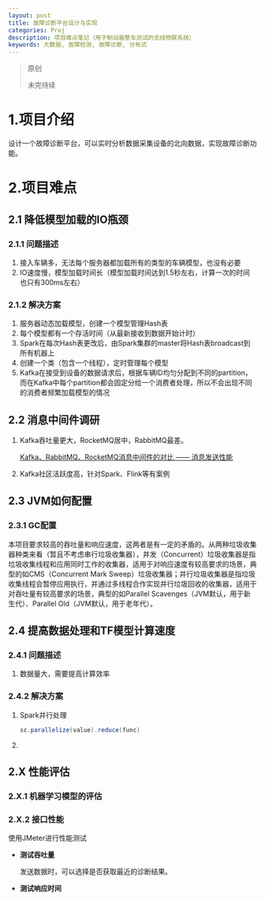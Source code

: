 ```yaml
---
layout: post
title: 故障诊断平台设计与实现
categories: Proj
description: 项目难点笔记（用于制动器整车测试的无线物联系统）
keywords: 大数据, 故障检测, 故障诊断, 分布式
---
```


> 原创
>
> 未完待续

# 1.项目介绍

设计一个故障诊断平台，可以实时分析数据采集设备的北向数据，实现故障诊断功能。

# 2.项目难点

## 2.1 降低模型加载的IO瓶颈

### 2.1.1 问题描述

1. 接入车辆多，无法每个服务器都加载所有的类型的车辆模型，也没有必要
2. IO速度慢，模型加载时间长（模型加载时间达到1.5秒左右，计算一次的时间也只有300ms左右）

### 2.1.2 解决方案

1. 服务器动态加载模型，创建一个模型管理Hash表
2. 每个模型都有一个存活时间（从最新接收到数据开始计时）
3. Spark在每次Hash表更改后，由Spark集群的master将Hash表broadcast到所有机器上
4. 创建一个类（包含一个线程），定时管理每个模型
5. Kafka在接受到设备的数据请求后，根据车辆ID均匀分配到不同的partition，而在Kafka中每个partition都会固定分给一个消费者处理，所以不会出现不同的消费者频繁加载模型的情况

## 2.2 消息中间件调研

1. Kafka吞吐量更大，RocketMQ居中，RabbitMQ最差。

   [Kafka、RabbitMQ、RocketMQ消息中间件的对比 —— 消息发送性能](http://jm.taobao.org/2016/04/01/kafka-vs-rabbitmq-vs-rocketmq-message-send-performance/?utm_source=tuicool&utm_medium=referral)

2. Kafka社区活跃度高，针对Spark、Flink等有案例

## 2.3 JVM如何配置

### 2.3.1 GC配置

本项目要求较高的吞吐量和响应速度，这两者是有一定的矛盾的。从两种垃圾收集器种类来看（暂且不考虑串行垃圾收集器），并发（Concurrent）垃圾收集器是指垃圾收集线程和应用同时工作的收集器，适用于对响应速度有较高要求的场景，典型的如CMS（Concurrent Mark Sweep）垃圾收集器；并行垃圾收集器是指垃圾收集线程会暂停应用执行，并通过多线程合作实现并行垃圾回收的收集器，适用于对吞吐量有较高要求的场景，典型的如Parallel Scavenges（JVM默认，用于新生代）、Parallel Old（JVM默认，用于老年代）。

## 2.4 提高数据处理和TF模型计算速度

### 2.4.1 问题描述

1. 数据量大，需要提高计算效率

### 2.4.2 解决方案

1. Spark并行处理

   ```scala
   sc.parallelize(value).reduce(func)
   ```

2. 

## 2.X 性能评估

### 2.X.1 机器学习模型的评估



### 2.X.2 接口性能

使用JMeter进行性能测试

* **测试吞吐量**

  发送数据时，可以选择是否获取最近的诊断结果。

* **测试响应时间**

  